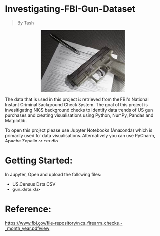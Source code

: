 # Investigating-FBI-Gun-Dataset
> By Tash 


<p align="center">
<img max-height=200 height=200 src="https://github.com/ciph3rwoman/Investigating-FBI-Gun-Dataset/blob/master/images.jpg"/>
</p>

The data that is used in this project is retrieved from the FBI's National Instant Criminal Background Check System. 
The goal of this project is invesitigating NICS background checks to identify data trends of US gun purchases and creating visualisations using
Python, NumPy, Pandas and Matplotlib.
 
 To open this project please use Jupyter Notebooks (Anaconda) which is primarily used for data visualisations. Alternatively you can
 use PyCharm, Apache Zepelin or rstudio. 
 
 # Getting Started:
 
 In Jupyter, Open and upload the following files:
 - US.Census Data.CSV
 - gun_data.xlsx
 
# Reference:

https://www.fbi.gov/file-repository/nics_firearm_checks_-_month_year.pdf/view

